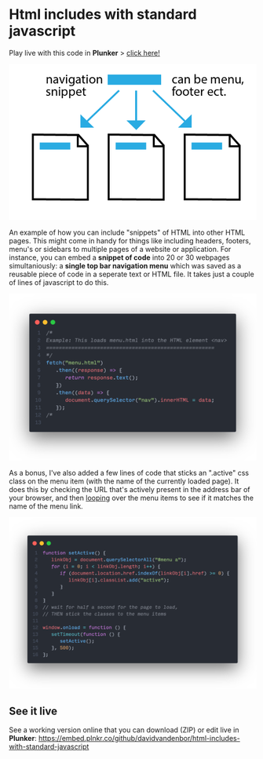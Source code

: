 # Html includes with standard javascript

Play live with this code in **Plunker** > [click here!](https://embed.plnkr.co/github/davidvandenbor/html-includes-with-standard-javascript)

[![jump to code example in Plunker](explanation.png)](https://embed.plnkr.co/github/davidvandenbor/html-includes-with-standard-javascript)

An example of how you can include "snippets" of HTML into other HTML pages. This might come in handy for things like including headers, footers, menu's or sidebars to multiple pages of a website or application. For instance, you can embed a **snippet of code** into 20 or 30 webpages simultaniously: a **single top bar navigation menu** which was saved as a reusable piece of code in a seperate text or HTML file. It takes just a couple of lines of javascript to do this.

[![jump to code example in Plunker](html-include-with-javascript.png)](https://embed.plnkr.co/github/davidvandenbor/html-includes-with-standard-javascript)

As a bonus, I've also added a few lines of code that sticks an ".active" css class on the menu item (with the name of the currently loaded page). It does this by checking the URL that's actively present in the address bar of your browser, and then [looping](https://www.w3schools.com/js/js_loop_for.asp) over the menu items to see if it matches the name of the menu link.

[![jump to code example in Plunker](set-active.png)](https://embed.plnkr.co/github/davidvandenbor/html-includes-with-standard-javascript)

## See it live

See a working version online that you can download (ZIP) or edit live in **Plunker**:
https://embed.plnkr.co/github/davidvandenbor/html-includes-with-standard-javascript
